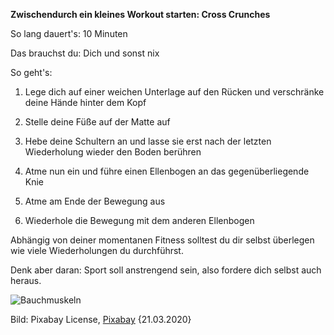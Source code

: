 **Zwischendurch ein kleines Workout starten: Cross Crunches**

So lang dauert's: 10 Minuten

Das brauchst du: Dich und sonst nix

So geht's:
  1. Lege dich auf einer weichen Unterlage auf den Rücken und verschränke deine Hände hinter dem Kopf
  
  2. Stelle deine Füße auf der Matte auf
  
  3. Hebe deine Schultern an und lasse sie erst nach der letzten Wiederholung wieder den Boden berühren  
  
  4. Atme nun ein und führe einen Ellenbogen an das gegenüberliegende Knie
  
  5. Atme am Ende der Bewegung aus
  
  6. Wiederhole die Bewegung mit dem anderen Ellenbogen
  
Abhängig von deiner momentanen Fitness solltest du dir selbst überlegen wie viele Wiederholungen du durchführst. 

Denk aber daran: Sport soll anstrengend sein, also fordere dich selbst auch heraus.


![Bauchmuskeln](https://cdn.pixabay.com/photo/2017/04/22/10/15/sport-2250970_1280.jpg)

Bild:  Pixabay License, [Pixabay](https://pixabay.com/de/photos/sport-training-bauchmuskeln-sixpack-2250970/) {21.03.2020}
